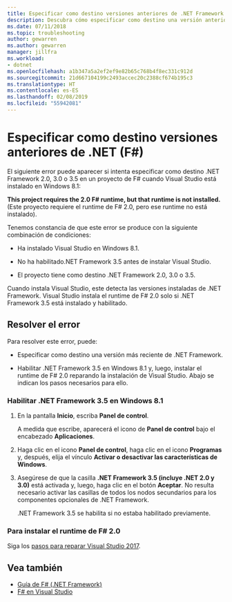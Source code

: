 ```yaml
---
title: Especificar como destino versiones anteriores de .NET Framework para F#
description: Descubra cómo especificar como destino una versión anterior de .NET Framework cuando usa F# en Visual Studio.
ms.date: 07/11/2018
ms.topic: troubleshooting
author: gewarren
ms.author: gewarren
manager: jillfra
ms.workload:
- dotnet
ms.openlocfilehash: a1b347a5a2ef2ef9e82b65c768b4f8ec331c912d
ms.sourcegitcommit: 21d667104199c2493accec20c2388cf674b195c3
ms.translationtype: HT
ms.contentlocale: es-ES
ms.lasthandoff: 02/08/2019
ms.locfileid: "55942081"
---
```

# <a name="target-older-versions-of-net-f"></a>Especificar como destino versiones anteriores de .NET (F#)

El siguiente error puede aparecer si intenta especificar como destino .NET Framework 2.0, 3.0 o 3.5 en un proyecto de F# cuando Visual Studio está instalado en Windows 8.1:

**This project requires the 2.0 F# runtime, but that runtime is not installed.** (Este proyecto requiere el runtime de F# 2.0, pero ese runtime no está instalado).

Tenemos constancia de que este error se produce con la siguiente combinación de condiciones:

- Ha instalado Visual Studio en Windows 8.1.

- No ha habilitado.NET Framework 3.5 antes de instalar Visual Studio.

- El proyecto tiene como destino .NET Framework 2.0, 3.0 o 3.5.

Cuando instala Visual Studio, este detecta las versiones instaladas de .NET Framework. Visual Studio instala el runtime de F# 2.0 solo si .NET Framework 3.5 está instalado y habilitado.

## <a name="resolve-the-error"></a>Resolver el error

Para resolver este error, puede:

- Especificar como destino una versión más reciente de .NET Framework.

- Habilitar .NET Framework 3.5 en Windows 8.1 y, luego, instalar el runtime de F# 2.0 reparando la instalación de Visual Studio. Abajo se indican los pasos necesarios para ello.

### <a name="to-enable-the-net-framework-35-on-windows-81"></a>Habilitar .NET Framework 3.5 en Windows 8.1

1. En la pantalla **Inicio**, escriba **Panel de control**.

   A medida que escribe, aparecerá el icono de **Panel de control** bajo el encabezado **Aplicaciones**.

2. Haga clic en el icono **Panel de control**, haga clic en el icono **Programas** y, después, elija el vínculo **Activar o desactivar las características de Windows**.

3. Asegúrese de que la casilla **.NET Framework 3.5 (incluye .NET 2.0 y 3.0)** está activada y, luego, haga clic en el botón **Aceptar**. No resulta necesario activar las casillas de todos los nodos secundarios para los componentes opcionales de .NET Framework.

   .NET Framework 3.5 se habilita si no estaba habilitado previamente.

### <a name="to-install-the-f-20-runtime"></a>Para instalar el runtime de F# 2.0

Siga los [pasos para reparar Visual Studio 2017](../install/repair-visual-studio.md).

## <a name="see-also"></a>Vea también

- [Guía de F# (.NET Framework)](/dotnet/fsharp/)
- [F# en Visual Studio](fsharp-visual-studio.md)